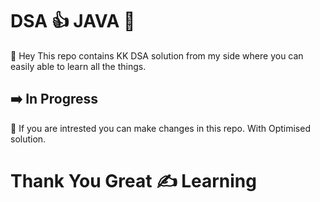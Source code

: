 # DSA :+1: JAVA :brain:

:red_circle: Hey This repo contains KK DSA solution from my side where you can easily able to learn all the things.

## :arrow_right:  In Progress

:red_circle: If you are intrested you can make changes in this repo. With Optimised solution.

# Thank You Great :writing_hand: Learning
